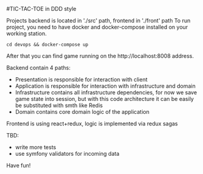 #TIC-TAC-TOE in DDD style

Projects backend is located in './src' path, frontend in './front' path
To run project, you need to have docker and docker-compose installed on your working station.

`cd devops && docker-compose up`

After that you can find game running on the http://localhost:8008 address.

Backend contain 4 paths:
- Presentation is responsible for interaction with client
- Application is responsible for interaction with infrastructure and domain
- Infrastructure contains all infrastructure dependencies, for now we save game state into session, but with this code architecture it can be easily be substituted with smth like Redis
- Domain contains core domain logic of the application

Frontend is using react+redux, logic is implemented via redux sagas

TBD: 
- write more tests
- use symfony validators for incoming data

Have fun!
